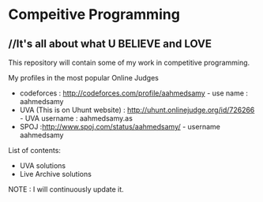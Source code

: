 Compeitive Programming
======================
//It's all about what U BELIEVE and LOVE
------------------------------------------

This repository will contain some of my work in competitive programming.

My profiles in the most popular Online Judges
  - codeforces : http://codeforces.com/profile/aahmedsamy - use name : aahmedsamy
  - UVA (This is on Uhunt website) : http://uhunt.onlinejudge.org/id/726266 - UVA username : aahmedsamy.as
  - SPOJ :http://www.spoj.com/status/aahmedsamy/ - username aahmedsamy


List of contents:

 - UVA solutions
 - Live Archive solutions
 
 NOTE : I will continuously update it.
